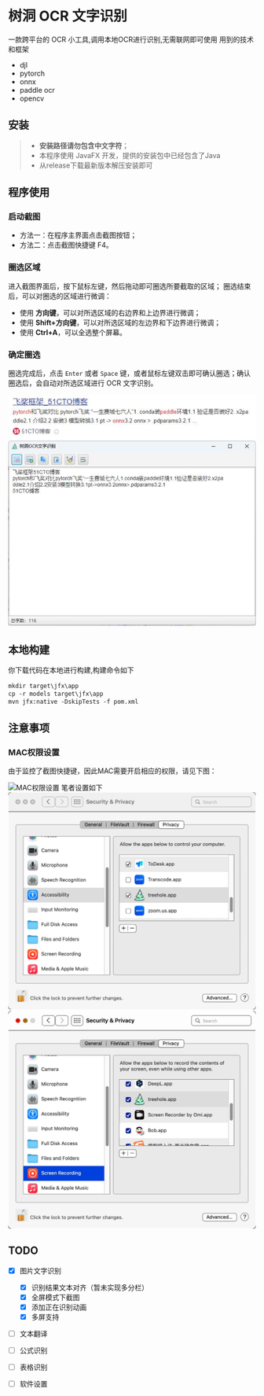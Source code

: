 # 树洞 OCR 文字识别
一款跨平台的 OCR 小工具,调用本地OCR进行识别,无需联网即可使用
用到的技术和框架
- djl
- pytorch
- onnx
- paddle ocr
- opencv
## 安装
> - **安装路径请勿包含中文字符**；
> - 本程序使用 JavaFX 开发，提供的安装包中已经包含了Java
> - 从release下载最新版本解压安装即可

## 程序使用
### 启动截图
- 方法一：在程序主界面点击截图按钮；
- 方法二：点击截图快捷键 F4。

### 圈选区域
进入截图界面后，按下鼠标左键，然后拖动即可圈选所要截取的区域；
圈选结束后，可以对圈选的区域进行微调：
- 使用 **方向键**，可以对所选区域的右边界和上边界进行微调；
- 使用 **Shift+方向键**，可以对所选区域的左边界和下边界进行微调；
- 使用 **Ctrl+A**，可以全选整个屏幕。

### 确定圈选
圈选完成后，点击 `Enter` 或者 `Space` 键，或者鼠标左键双击即可确认圈选；确认圈选后，会自动对所选区域进行 OCR 文字识别。

![](readme_files/3.jpg)
![](readme_files/4.jpg)

## 本地构建
你下载代码在本地进行构建,构建命令如下
```
mkdir target\jfx\app
cp -r models target\jfx\app
mvn jfx:native -DskipTests -f pom.xml
```
## 注意事项
### MAC权限设置
由于监控了截图快捷键，因此MAC需要开启相应的权限，请见下图：

![MAC权限设置](http://img.ifish.fun/Fo31NZQIhPNF6m7gOorRGDuKvaZ_)
笔者设置如下
![1](readme_files/1.jpg)
![2](readme_files/2.jpg)

## TODO
- [x] 图片文字识别
  - [x] 识别结果文本对齐（暂未实现多分栏）
  - [x] 全屏模式下截图
  - [x] 添加正在识别动画
  - [x] 多屏支持
- [ ] 文本翻译
- [ ] 公式识别
- [ ] 表格识别
- [ ] 软件设置

